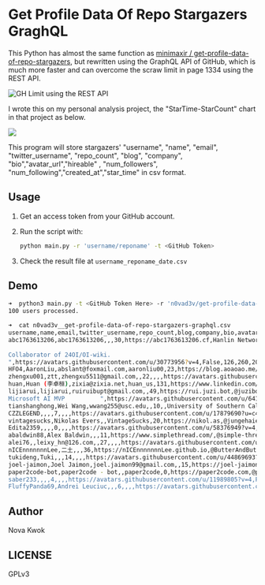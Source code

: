 # Get Profile Data Of Repo Stargazers GraghQL

This Python has almost the same function as [minimaxir / get-profile-data-of-repo-stargazers](https://github.com/minimaxir/get-profile-data-of-repo-stargazers), but rewritten using the GraphQL API of GitHub, which is much more faster and can overcome the scraw limit in page 1334 using the REST API.

![GH Limit using the REST API](./gh-api-limit.png)

I wrote this on my personal analysis project, the "StarTime-StarCount" chart in that project as below.

![](./chart.png)

This program will store stargazers' "username", "name", "email", "twitter_username", "repo_count", "blog", "company", "bio","avatar_url","hireable" , "num_followers", "num_following","created_at","star_time" in csv format.

## Usage

1. Get an access token from your GitHub account.

2. Run the script with:

   ```bash
   python main.py -r 'username/reponame' -t <GitHub Token>
   ```
3. Check the result file at `username_reponame_date.csv`

## Demo

```bash
➜  python3 main.py -t <GitHub Token Here> -r 'n0vad3v/get-profile-data-of-repo-stargazers-graphql'
100 users processed.
```

```bash
➜  cat n0vad3v__get-profile-data-of-repo-stargazers-graphql.csv
username,name,email,twitter_username,repo_count,blog,company,bio,avatar_url,hireable,num_followers,num_following,created_at,updated_at,star_time
abc1763613206,abc1763613206,,,30,https://abc1763613206.cf,Hanlin Network. @akioi,"The pupil who FAILED the OI.
            
Collaborator of 24OI/OI-wiki.
",https://avatars.githubusercontent.com/u/30773956?v=4,False,126,260,2017-08-06 13:42:03,2021-02-24 07:16:57,2019-04-02 13:07:42
HFO4,AaronLiu,abslant@foxmail.com,aaronliu00,23,https://blog.aoaoao.me/,@microsoft ,"Senior in college, major in Software Engineering.",https://avatars.githubusercontent.com/u/16058869?u=94f378906afe88a3ed3e35713b1fef33640ab156&v=4,True,1036,125,2015-11-28 13:25:43,2021-02-19 09:12:35,2019-04-03 00:27:38
zhengxu001,ztt,zhengxu5511@gmail.com,,22,,,,https://avatars.githubusercontent.com/u/5359345?v=4,True,13,6,2013-09-01 17:24:14,2021-01-07 11:04:46,2019-04-09 19:00:47
huan,Huan (李卓桓),zixia@zixia.net,huan_us,131,https://www.linkedin.com/in/zixia,@Chatie,"Angel Investor, Serial Entrepreneur, Machine Learning PhD Student, Microsoft AI MVP, Google ML GDE, Tencent TVP of Chatbot, Conversational AI Coder with 💖",https://avatars.githubusercontent.com/u/1361891?v=4,True,1143,79,2012-01-21 05:06:58,2021-02-24 05:54:37,2019-09-16 18:23:00
lijiarui,lijiarui,ruiruibupt@gmail.com,,49,https://rui.juzi.bot,@juzibot ,"Co-founder & CEO of JuziBot, Y Combinator Alumni,
Microsoft AI MVP          ",https://avatars.githubusercontent.com/u/6419514?u=0b8ced11f2fca649ed774d66e7d76e6feb19d074&v=4,False,775,40,2014-01-16 12:31:18,2021-02-15 05:46:15,2019-09-16 18:23:04
tianshanghong,Wei Wang,wwang255@usc.edu,,10,,University of Southern California,Explore frontline of civilization continuously.,https://avatars.githubusercontent.com/u/12212282?u=c0c4f4574ab946f73995622f8f636cda1fb2280c&v=4,False,36,162,2015-05-02 17:37:51,2021-02-24 18:04:34,2019-09-16 23:47:11
CZZLEGEND,,,,7,,,,https://avatars.githubusercontent.com/u/17879690?u=c473d1cde29b237c765b1fd368bd0d87c1c2f589&v=4,False,9,63,2016-03-16 13:01:29,2021-01-23 13:28:21,2019-09-18 06:40:55
vintagesucks,Nikolas Evers,,VintageSucks,20,https://nikol.as,@jungehaie,web developer,https://avatars.githubusercontent.com/u/13335308?u=277bfe00f78a5d45a98959ad34bb1e634804b4e9&v=4,False,81,330,2015-07-14 15:31:56,2021-02-19 14:36:28,2019-10-08 19:55:48
Edita2359,,,,0,,,,https://avatars.githubusercontent.com/u/58376949?v=4,False,0,2,2019-12-01 00:26:38,2019-12-19 07:02:38,2019-12-01 09:57:14
abaldwin88,Alex Baldwin,,,11,https://www.simplethread.com/,@simple-thread ,,https://avatars.githubusercontent.com/u/15172605?u=ec351428a12683f51eacf94c763bd8819201b6cd&v=4,False,21,7,2015-10-17 15:37:07,2021-02-23 22:18:58,2020-02-10 01:34:25
alei76,,leixy_hn@126.com,,27,,,,https://avatars.githubusercontent.com/u/6091534?v=4,False,41,1911,2013-12-03 03:03:36,2021-02-25 09:11:58,2020-02-26 13:32:14
nICEnnnnnnnLee,二土,,,36,https://nICEnnnnnnnLee.github.io,@ButterAndButterfly ,lol HoH WoW AoA VoV MoM XoX YoY ToT UoU QaQ,https://avatars.githubusercontent.com/u/19970934?u=c2b80c9627c14edcc9d2d885d8bebe7fb4dae773&v=4,False,40,7,2016-06-16 08:41:45,2021-02-25 13:50:15,2020-04-15 09:30:56
tukideng,Tuki,,,14,,,,https://avatars.githubusercontent.com/u/44869693?u=f061fafac850d4b247db46d291a84371bf42410d&v=4,False,5,2,2018-11-08 13:13:41,2021-02-17 13:00:17,2020-07-07 12:31:35
joel-jaimon,Joel Jaimon,joel.jaimon99@gmail.com,,15,https://joel-jaimon.herokuapp.com,,"Self- driven, Ambitious student. My goal is to grow as a person and as a professional everyday.",https://avatars.githubusercontent.com/u/64752455?u=058ac0a864d175c2630b78a27b48639ca644e209&v=4,True,11,8,2020-05-03 20:28:55,2021-02-19 06:14:03,2020-08-07 22:25:03
paper2code-bot,paper2code - bot,,paper2code,0,https://paper2code.com,@paper2code,Checking Github's trending repository for paper2code,https://avatars.githubusercontent.com/u/69664243?u=52eeb8ecf6189e51432391fac951f2922bee5077&v=4,False,110,95,2020-08-14 04:54:06,2020-09-20 10:52:07,2020-09-05 12:58:40
saber233,,,,4,,,,https://avatars.githubusercontent.com/u/11989805?v=4,False,3,6,2015-04-17 06:36:41,2021-02-18 06:44:18,2020-11-09 07:40:01
FluffyPanda69,Andrei Leuciuc,,,6,,,,https://avatars.githubusercontent.com/u/45459270?v=4,False,1,8,2018-11-29 13:36:47,2021-02-25 08:15:43,2021-02-25 17:15:31

```

## Author

Nova Kwok

## LICENSE

GPLv3
